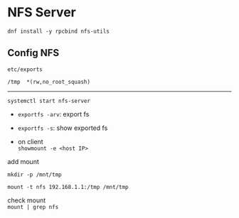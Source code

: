 # NFS Server
`dnf install -y rpcbind nfs-utils`

## Config NFS
`etc/exports`

```
/tmp  *(rw,no_root_squash)
```

---

`systemctl start nfs-server`

- `exportfs -arv`: export fs

- `exportfs -s`: show exported fs

- on client  
`showmount -e <host IP>`

add mount
```
mkdir -p /mnt/tmp

mount -t nfs 192.168.1.1:/tmp /mnt/tmp
```

check mount  
`mount | grep nfs`